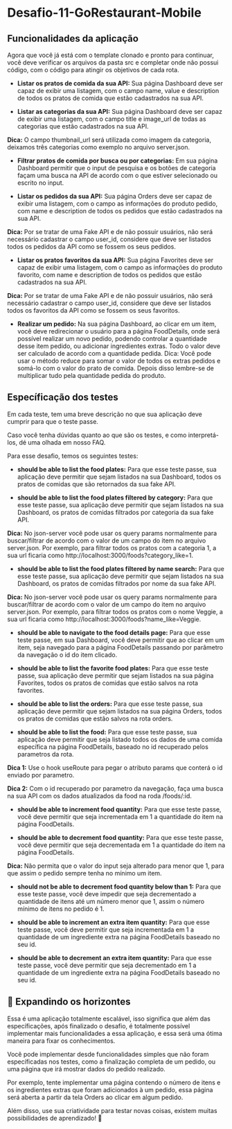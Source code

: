 # Desafio-11-GoRestaurant-Mobile


## Funcionalidades da aplicação
Agora que você já está com o template clonado e pronto para continuar, você deve verificar os arquivos da pasta src e completar onde não possui código, com o código para atingir os objetivos de cada rota.

 * **Listar os pratos de comida da sua API:** Sua página Dashboard deve ser capaz de exibir uma listagem, com o campo name, value e description de todos os pratos de comida que estão cadastrados na sua API.

 * **Listar as categorias da sua API:** Sua página Dashboard deve ser capaz de exibir uma listagem, com o campo title e image_url de todas as categorias que estão cadastrados na sua API.

**Dica:** O campo thumbnail_url será utilizada como imagem da categoria, deixamos três categorias como exemplo no arquivo server.json.

* **Filtrar pratos de comida por busca ou por categorias:** Em sua página Dashboard permitir que o input de pesquisa e os botões de categoria façam uma busca na API de acordo com o que estiver selecionado ou escrito no input.

* **Listar os pedidos da sua API:** Sua página Orders deve ser capaz de exibir uma listagem, com o campo as informações do produto pedido, com name e description de todos os pedidos que estão cadastrados na sua API.

**Dica:** Por se tratar de uma Fake API e de não possuir usuários, não será necessário cadastrar o campo user_id, considere que deve ser listados todos os pedidos da API como se fossem os seus pedidos.

* **Listar os pratos favoritos da sua API:** Sua página Favorites deve ser capaz de exibir uma listagem, com o campo as informações do produto favorito, com name e description de todos os pedidos que estão cadastrados na sua API.

**Dica:** Por se tratar de uma Fake API e de não possuir usuários, não será necessário cadastrar o campo user_id, considere que deve ser listados todos os favoritos da API como se fossem os seus favoritos.

* **Realizar um pedido:** Na sua página Dashboard, ao clicar em um item, você deve redirecionar o usuário para a página FoodDetails, onde será possível realizar um novo pedido, podendo controlar a quantidade desse item pedido, ou adicionar ingredientes extras. Todo o valor deve ser calculado de acordo com a quantidade pedida.
Dica: Você pode usar o método reduce para somar o valor de todos os extras pedidos e somá-lo com o valor do prato de comida. Depois disso lembre-se de multiplicar tudo pela quantidade pedida do produto.

## Específicação dos testes
Em cada teste, tem uma breve descrição no que sua aplicação deve cumprir para que o teste passe.

Caso você tenha dúvidas quanto ao que são os testes, e como interpretá-los, dé uma olhada em nosso FAQ.

Para esse desafio, temos os seguintes testes:

* **should be able to list the food plates:** Para que esse teste passe, sua aplicação deve permitir que sejam listados na sua Dashboard, todos os pratos de comidas que são retornados da sua fake API.

* **should be able to list the food plates filtered by category:** Para que esse teste passe, sua aplicação deve permitir que sejam listados na sua Dashboard, os pratos de comidas filtrados por categoria da sua fake API.

**Dica:** No json-server você pode usar os query params normalmente para buscar/filtrar de acordo com o valor de um campo do item no arquivo server.json. Por exemplo, para filtrar todos os pratos com a categoria 1, a sua url ficaria como http://localhost:3000/foods?category_like=1.

* **should be able to list the food plates filtered by name search:** Para que esse teste passe, sua aplicação deve permitir que sejam listados na sua Dashboard, os pratos de comidas filtrados por nome da sua fake API.

**Dica:** No json-server você pode usar os query params normalmente para buscar/filtrar de acordo com o valor de um campo do item no arquivo server.json. Por exemplo, para filtrar todos os pratos com o nome Veggie, a sua url ficaria como http://localhost:3000/foods?name_like=Veggie.

* **should be able to navigate to the food details page:** Para que esse teste passe, em sua Dashboard, você deve permitir que ao clicar em um item, seja navegado para a página FoodDetails passando por parâmetro da navegação o id do item clicado.

* **should be able to list the favorite food plates:** Para que esse teste passe, sua aplicação deve permitir que sejam listados na sua página Favorites, todos os pratos de comidas que estão salvos na rota favorites.

* **should be able to list the orders:** Para que esse teste passe, sua aplicação deve permitir que sejam listados na sua página Orders, todos os pratos de comidas que estão salvos na rota orders.

* **should be able to list the food:** Para que esse teste passe, sua aplicação deve permitir que seja listado todos os dados de uma comída específica na página FoodDetails, baseado no id recuperado pelos parametros da rota.

**Dica 1:** Use o hook useRoute para pegar o atributo params que conterá o id enviado por parametro.

**Dica 2:** Com o id recuperado por parametro da navegação, faça uma busca na sua API com os dados atualizados da food na roda /foods/:id.

* **should be able to increment food quantity:** Para que esse teste passe, você deve permitir que seja incrementada em 1 a quantidade do item na página FoodDetails.

* **should be able to decrement food quantity:** Para que esse teste passe, você deve permitir que seja decrementada em 1 a quantidade do item na página FoodDetails.

**Dica:** Não permita que o valor do input seja alterado para menor que 1, para que assim o pedido sempre tenha no mínimo um item.

* **should not be able to decrement food quantity below than 1:** Para que esse teste passe, você deve impedir que seja decrementado a quantidade de itens até um número menor que 1, assim o número mínimo de itens no pedido é 1.

* **should be able to increment an extra item quantity:** Para que esse teste passe, você deve permitir que seja incrementada em 1 a quantidade de um ingrediente extra na página FoodDetails baseado no seu id.

* **should be able to decrement an extra item quantity:** Para que esse teste passe, você deve permitir que seja decrementado em 1 a quantidade de um ingrediente extra na página FoodDetails baseado no seu id.

## 🚀 Expandindo os horizontes
Essa é uma aplicação totalmente escalável, isso significa que além das específicações, após finalizado o desafio, é totalmente possível implementar mais funcionalidades a essa aplicação, e essa será uma ótima maneira para fixar os conhecimentos.

Você pode implementar desde funcionalidades simples que não foram específicadas nos testes, como a finalização completa de um pedido, ou uma página que irá mostrar dados do pedido realizado.

Por exemplo, tente implementar uma página contendo o número de itens e os ingredientes extras que foram adicionados à um pedido, essa página será aberta a partir da tela Orders ao clicar em algum pedido.

Além disso, use sua criatividade para testar novas coisas, existem muitas possibilidades de aprendizado! 🚀
